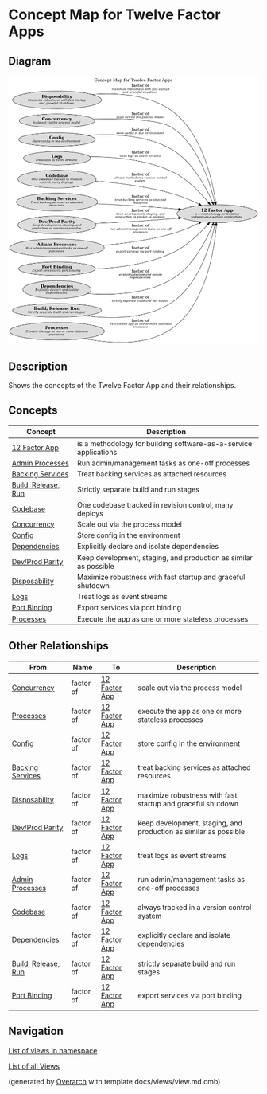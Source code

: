 # Concept Map for Twelve Factor Apps

## Diagram
![Concept Map for Twelve Factor Apps](../../software-development/twelve-factor-app/concept-view.png)

## Description
Shows the concepts of the Twelve Factor App and their relationships.

## Concepts
| Concept | Description |
|---|---|
| [12 Factor App](../../software-development/twelve-factor-app/twelve-factor-app.md)| is a methodology for building software-as-a-service applications |
| [Admin Processes](../../software-development/twelve-factor-app/admin-processes.md)| Run admin/management tasks as one-off processes |
| [Backing Services](../../software-development/twelve-factor-app/backing-services.md)| Treat backing services as attached resources |
| [Build, Release, Run](../../software-development/twelve-factor-app/build-release-run.md)| Strictly separate build and run stages |
| [Codebase](../../software-development/twelve-factor-app/codebase.md)| One codebase tracked in revision control, many deploys |
| [Concurrency](../../software-development/twelve-factor-app/concurrency.md)| Scale out via the process model |
| [Config](../../software-development/twelve-factor-app/config.md)| Store config in the environment |
| [Dependencies](../../software-development/twelve-factor-app/dependencies.md)| Explicitly declare and isolate dependencies |
| [Dev/Prod Parity](../../software-development/twelve-factor-app/dev-prod-parity.md)| Keep development, staging, and production as similar as possible |
| [Disposability](../../software-development/twelve-factor-app/disposability.md)| Maximize robustness with fast startup and graceful shutdown |
| [Logs](../../software-development/twelve-factor-app/logs.md)| Treat logs as event streams |
| [Port Binding](../../software-development/twelve-factor-app/port-binding.md)| Export services via port binding |
| [Processes](../../software-development/twelve-factor-app/processes.md)| Execute the app as one or more stateless processes |

## Other Relationships
| From | Name | To | Description |
|---|---|---|---|
| [Concurrency](../../software-development/twelve-factor-app/concurrency.md) | factor of | [12 Factor App](../../software-development/twelve-factor-app/twelve-factor-app.md) | scale out via the process model |
| [Processes](../../software-development/twelve-factor-app/processes.md) | factor of | [12 Factor App](../../software-development/twelve-factor-app/twelve-factor-app.md) | execute the app as one or more stateless processes |
| [Config](../../software-development/twelve-factor-app/config.md) | factor of | [12 Factor App](../../software-development/twelve-factor-app/twelve-factor-app.md) | store config in the environment |
| [Backing Services](../../software-development/twelve-factor-app/backing-services.md) | factor of | [12 Factor App](../../software-development/twelve-factor-app/twelve-factor-app.md) | treat backing services as attached resources |
| [Disposability](../../software-development/twelve-factor-app/disposability.md) | factor of | [12 Factor App](../../software-development/twelve-factor-app/twelve-factor-app.md) | maximize robustness with fast startup and graceful shutdown |
| [Dev/Prod Parity](../../software-development/twelve-factor-app/dev-prod-parity.md) | factor of | [12 Factor App](../../software-development/twelve-factor-app/twelve-factor-app.md) | keep development, staging, and production as similar as possible |
| [Logs](../../software-development/twelve-factor-app/logs.md) | factor of | [12 Factor App](../../software-development/twelve-factor-app/twelve-factor-app.md) | treat logs as event streams |
| [Admin Processes](../../software-development/twelve-factor-app/admin-processes.md) | factor of | [12 Factor App](../../software-development/twelve-factor-app/twelve-factor-app.md) | run admin/management tasks as one-off processes |
| [Codebase](../../software-development/twelve-factor-app/codebase.md) | factor of | [12 Factor App](../../software-development/twelve-factor-app/twelve-factor-app.md) | always tracked in a version control system |
| [Dependencies](../../software-development/twelve-factor-app/dependencies.md) | factor of | [12 Factor App](../../software-development/twelve-factor-app/twelve-factor-app.md) | explicitly declare and isolate dependencies |
| [Build, Release, Run](../../software-development/twelve-factor-app/build-release-run.md) | factor of | [12 Factor App](../../software-development/twelve-factor-app/twelve-factor-app.md) | strictly separate build and run stages |
| [Port Binding](../../software-development/twelve-factor-app/port-binding.md) | factor of | [12 Factor App](../../software-development/twelve-factor-app/twelve-factor-app.md) | export services via port binding |

## Navigation
[List of views in namespace](./views-in-namespace.md)

[List of all Views](../../views.md)


(generated by [Overarch](https://github.com/soulspace-org/overarch) with template docs/views/view.md.cmb)

